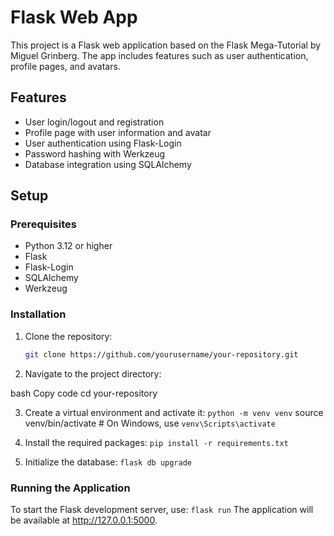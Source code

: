 # Flask Web App

This project is a Flask web application based on the Flask Mega-Tutorial by Miguel Grinberg. The app includes features such as user authentication, profile pages, and avatars.

## Features

- User login/logout and registration
- Profile page with user information and avatar
- User authentication using Flask-Login
- Password hashing with Werkzeug
- Database integration using SQLAlchemy

## Setup

### Prerequisites

- Python 3.12 or higher
- Flask
- Flask-Login
- SQLAlchemy
- Werkzeug

### Installation

1. Clone the repository:

   ```bash
   git clone https://github.com/yourusername/your-repository.git
   ```

2. Navigate to the project directory:

bash
Copy code
cd your-repository

3. Create a virtual environment and activate it:
```python -m venv venv```
source venv/bin/activate  # On Windows, use `venv\Scripts\activate`

4. Install the required packages:
```pip install -r requirements.txt```

5. Initialize the database:
```flask db upgrade```

### Running the Application
To start the Flask development server, use:
```flask run```
The application will be available at http://127.0.0.1:5000.
